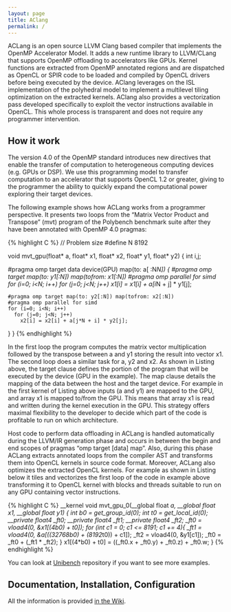 ```yaml
---
layout: page
title: AClang
permalink: /
---
```


ACLang is an open source LLVM Clang based compiler that implements the
OpenMP Accelerator Model. It adds a new runtime library to LLVM/CLang
that supports OpenMP offloading to accelerators like GPUs. Kernel
functions are extracted from OpenMP annotated regions and are
dispatched as OpenCL or SPIR code to be loaded and compiled by OpenCL
drivers before being executed by the device. AClang leverages on the
ISL implementation of the polyhedral model to implement a multilevel
tiling optimization on the extracted kernels. AClang also provides a
vectorization pass developed specifically to exploit the vector
instructions available in OpenCL. This whole process is transparent
and does not require any programmer intervention.

## How it work

The version 4.0 of the  OpenMP standard introduces new directives that
enable the transfer of  computation to heterogeneous computing devices
(e.g.  GPUs  or  DSP).  We  use this  programming  model  to  transfer
computation to  an accelerator  that supports  OpenCL 1.2  or greater,
giving  to   the  programmer  the   ability  to  quickly   expand  the
computational power exploring their target devices.

The following example shows how ACLang works from a programmer
perspective. It presents two loops from the “Matrix Vector Product and
Transpose” (mvt) program of the Polybench benchmark suite after they
have been annotated with OpenMP 4.0 pragmas:

{% highlight C %}
// Problem size
#define N 8192

void mvt_gpu(float* a, float* x1, float* x2,
                       float* y1, float* y2)
{
  int i,j;

  #pragma omp target data device(GPU) map(to: a[ :N*N])
  {
    #pragma omp target map(to: y1[:N]) map(tofrom: x1[:N])
    #pragma omp parallel for simd
    for (i=0; i<N; i++)
      for (j=0; j<N; j++)
        x1[i] = x1[i] + a[i*N + j] * y1[j];

    #pragma omp target map(to: y2[:N]) map(tofrom: x2[:N])
    #pragma omp parallel for simd
    for (i=0; i<N; i++)
      for (j=0; j<N; j++)
        x2[i] = x2[i] + a[j*N + i] * y2[j];
  }
}
{% endhighlight %}

In the first loop the program computes the matrix vector
multiplication followed by the transpose between a and y1 storing the
result into vector x1. The second loop does a similar task for a, y2
and x2. As shown in Listing above, the target clause defines the portion
of the program that will be executed by the device (GPU in the
example). The map clause details the mapping of the data between the
host and the target device. For example in the first kernel of
Listing above inputs (a and y1) are mapped to the GPU, and array x1 is
mapped to/from the GPU. This means that array x1 is read and written
during the kernel execution in the GPU. This strategy offers maximal
flexibility to the developer to decide which part of the code is
profitable to run on which architecture.

Host code to perform data offloading in ACLang is handled
automatically during the LLVM/IR generation phase and occurs in
between the begin and end scopes of pragmas “omp target [data]
map”. Also, during this phase ACLang extracts annotated loops from the
compiler AST and transforms them into OpenCL kernels in source code
format. Moreover, ACLang also optimizes the extracted OpenCL
kernels. For example as shown in Listing below it tiles and vectorizes
the first loop of the code in example above transforming it to OpenCL
kernel with blocks and threads suitable to run on any GPU containing
vector instructions.

{% highlight C %}
__kernel void mvt_gpu_0(__global float *a,
                        __global float *x1,
                        __global float *y1) {
  int b0 = get_group_id(0);
  int t0 = get_local_id(0);
  __private float4 _ft0;
  __private float4 _ft1;
  __private float4 _ft2;
  _ft0 = vload4(0, &x1[(4*b0) + t0]);
  for (int c1 = 0; c1 <= 8191; c1 += 4){
    _ft1 = vload4(0, &a[((32768*b0) + (8192*t0)) + c1]);
    _ft2 = vload4(0, &y1[c1]);
    _ft0 = _ft0 + (_ft1 * _ft2);
  }
  x1[(4*b0) + t0] = ((_ft0.x + _ft0.y) + _ft0.z) + _ft0.w;
}
{% endhighlight %}

You can look at [Unibench](https://github.com/omp2ocl/Unibench)
repository if you want to see more examples.


## Documentation, Installation, Configuration

All the information is provided [in the Wiki](https://github.com/omp2ocl/aclang/wiki).
